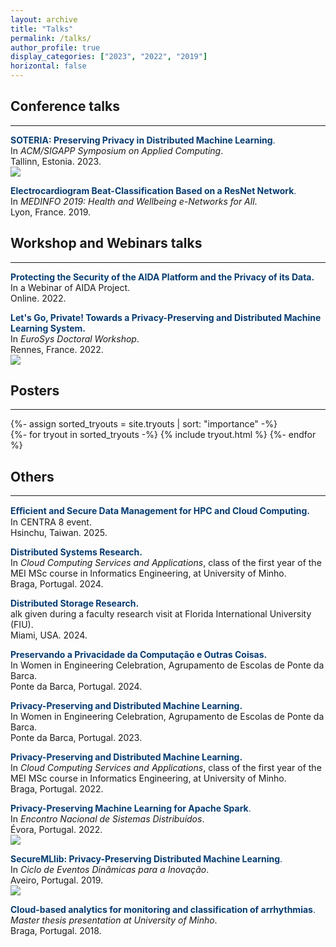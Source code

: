 ```yaml
---
layout: archive
title: "Talks"
permalink: /talks/
author_profile: true
display_categories: ["2023", "2022", "2019"]
horizontal: false
---
```


## Conference talks
<hr/>

<span style="color:#063c72">**SOTERIA: Preserving Privacy in Distributed Machine Learning**.</span><br>
In *ACM/SIGAPP Symposium on Applied Computing*.<br>
Tallinn, Estonia. 2023.<br>
<a href="https://claudiavmbrito.github.io/files/soteria/SAC23.pdf">
    <img src="https://img.shields.io/badge/-slides-white?style=plastic&logo=microsoft-powerpoint&logoColor=white&labelColor=lightgray" />
</a>

<span style="color:#063c72">**Electrocardiogram Beat-Classification Based on a ResNet Network**.</span><br>
In *MEDINFO 2019: Health and Wellbeing e-Networks for All*.<br>
Lyon, France. 2019.<br>


## Workshop and Webinars talks
<hr/>

<span style="color:#063c72">**Protecting the Security of the AIDA Platform and the Privacy of its Data.**</span><br>
In a Webinar of AIDA Project.<br>
Online. 2022.<br>

<span style="color:#063c72">**Let's Go, Private! Towards a Privacy-Preserving and Distributed Machine Learning System.**</span><br>
In *EuroSys Doctoral Workshop*.<br>
Rennes, France. 2022.<br>
<a href="https://claudiavmbrito.github.io/files/eurosys/eurodw-key.pdf">
    <img src="https://img.shields.io/badge/-slides-white?style=plastic&logo=microsoft-powerpoint&logoColor=white&labelColor=lightgray" />
</a>


## Posters
<hr/>

<div class="post">
    <article>
        <div class="tryouts">
        <!-- Display tryouts without categories -->
        {%- assign sorted_tryouts = site.tryouts | sort: "importance" -%}
        <!-- Generate cards for each tryout -->
        <div class="grid">
            {%- for tryout in sorted_tryouts -%}
            {% include tryout.html %}
            {%- endfor %}
        </div>
        </div>
    </article>
</div>

## Others
<hr/>

<span style="color:#063c72">**Eﬃcient and Secure Data Management for HPC and Cloud Computing.**</span><br>
In CENTRA 8 event.<br>
Hsinchu, Taiwan. 2025.<br>

<span style="color:#063c72">**Distributed Systems Research.**</span><br>
In *Cloud Computing Services and Applications*, class of the first year of the MEI MSc course in Informatics Engineering, at University of Minho.<br>
Braga, Portugal. 2024.<br>

<span style="color:#063c72">**Distributed Storage Research.**</span><br>
alk given during a faculty research visit at Florida International University (FIU).<br>
Miami, USA. 2024.<br>

<span style="color:#063c72">**Preservando a Privacidade da Computação e Outras Coisas.**</span><br>
In Women in Engineering Celebration, Agrupamento de Escolas de Ponte da Barca.<br>
Ponte da Barca, Portugal. 2024.<br>

<span style="color:#063c72">**Privacy-Preserving and Distributed Machine Learning.**</span><br>
In Women in Engineering Celebration, Agrupamento de Escolas de Ponte da Barca.<br>
Ponte da Barca, Portugal. 2023.<br>

<span style="color:#063c72">**Privacy-Preserving and Distributed Machine Learning.**</span><br>
In *Cloud Computing Services and Applications*, class of the first year of the MEI MSc course in Informatics Engineering, at University of Minho.<br>
Braga, Portugal. 2022.<br>

<span style="color:#063c72">**Privacy-Preserving Machine Learning for Apache Spark**.</span><br>
In *Encontro Nacional de Sistemas Distribuídos*.<br>
Évora, Portugal. 2022.<br>
<a href="https://claudiavmbrito.github.io/files/ensd/ensd2022_claudiabrito.pdf">
    <img src="https://img.shields.io/badge/-slides-white?style=plastic&logo=microsoft-powerpoint&logoColor=white&labelColor=lightgray" />
</a>

<span style="color:#063c72">**SecureMLlib: Privacy-Preserving Distributed Machine Learning**.</span><br>
In *Ciclo de Eventos Dinâmicas para a Inovação*.<br>
Aveiro, Portugal. 2019.<br>
<a href="https://claudiavmbrito.github.io/files/ani/pitch.pdf">
    <img src="https://img.shields.io/badge/-slides-white?style=plastic&logo=microsoft-powerpoint&logoColor=white&labelColor=lightgray" />
</a>


<span style="color:#063c72">**Cloud-based analytics for monitoring and classification of arrhythmias**.</span><br>
*Master thesis presentation at University of Minho*.<br>
Braga, Portugal. 2018.<br>


<!-- Pre-tese - 14/11/2019 -->